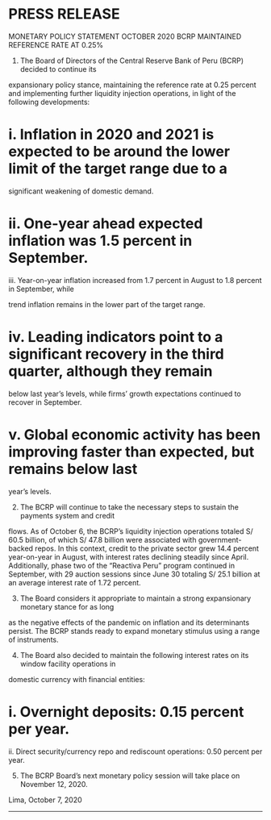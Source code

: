# PRESS RELEASE

 MONETARY POLICY STATEMENT OCTOBER 2020
 BCRP MAINTAINED REFERENCE RATE AT 0.25%

1. The Board of Directors of the Central Reserve Bank of Peru (BCRP) decided to continue its

expansionary policy stance, maintaining the reference rate at 0.25 percent and implementing
further liquidity injection operations, in light of the following developments:

# i. Inflation in 2020 and 2021 is expected to be around the lower limit of the target range due to a

significant weakening of domestic demand.

# ii. One-year ahead expected inflation was 1.5 percent in September.
 iii. Year-on-year inflation increased from 1.7 percent in August to 1.8 percent in September, while

trend inflation remains in the lower part of the target range.

# iv. Leading indicators point to a significant recovery in the third quarter, although they remain

below last year’s levels, while firms’ growth expectations continued to recover in September.

# v. Global economic activity has been improving faster than expected, but remains below last

year’s levels.

2. The BCRP will continue to take the necessary steps to sustain the payments system and credit

flows. As of October 6, the BCRP’s liquidity injection operations totaled S/ 60.5 billion, of which
S/ 47.8 billion were associated with government-backed repos. In this context, credit to the private
sector grew 14.4 percent year-on-year in August, with interest rates declining steadily since April.
Additionally, phase two of the “Reactiva Peru” program continued in September, with 29 auction
sessions since June 30 totaling S/ 25.1 billion at an average interest rate of 1.72 percent.

3. The Board considers it appropriate to maintain a strong expansionary monetary stance for as long

as the negative effects of the pandemic on inflation and its determinants persist. The BCRP stands
ready to expand monetary stimulus using a range of instruments.

4. The Board also decided to maintain the following interest rates on its window facility operations in

domestic currency with financial entities:

# i. Overnight deposits: 0.15 percent per year.
 ii. Direct security/currency repo and rediscount operations: 0.50 percent per year.

5. The BCRP Board’s next monetary policy session will take place on November 12, 2020.

Lima, October 7, 2020


-----

